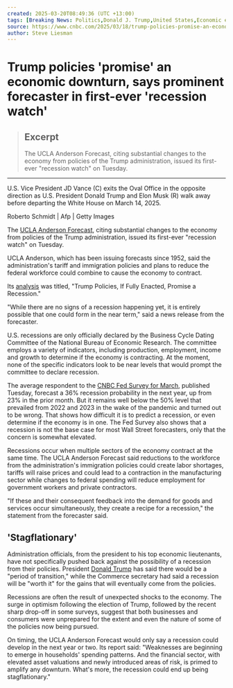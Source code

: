 ```yaml
---
created: 2025-03-20T08:49:36 (UTC +13:00)
tags: [Breaking News: Politics,Donald J. Trump,United States,Economic events,Personnel,Anderson Santos da Vitoria,Donald Trump,Economy,Breaking News: Economy,Markets,Breaking News: Markets,Politics,business news]
source: https://www.cnbc.com/2025/03/18/trump-policies-promise-an-economic-downturn-says-prominent-forecaster-in-first-ever-recession-watch.html
author: Steve Liesman
---
```


# Trump policies 'promise' an economic downturn, says prominent forecaster in first-ever 'recession watch'

> ## Excerpt
> The UCLA Anderson Forecast, citing substantial changes to the economy from policies of the Trump administration, issued its first-ever "recession watch" on Tuesday.

---
U.S. Vice President JD Vance (C) exits the Oval Office in the opposite direction as U.S. President Donald Trump and Elon Musk (R) walk away before departing the White House on March 14, 2025.

Roberto Schmidt | Afp | Getty Images

The [UCLA Anderson Forecast](https://www.anderson.ucla.edu/about/centers/ucla-anderson-forecast), citing substantial changes to the economy from policies of the Trump administration, issued its first-ever "recession watch" on Tuesday.

UCLA Anderson, which has been issuing forecasts since 1952, said the administration's tariff and immigration policies and plans to reduce the federal workforce could combine to cause the economy to contract. 

Its [analysis](https://www.anderson.ucla.edu/about/centers/ucla-anderson-forecast/recession-watch-2025) was titled, "Trump Policies, If Fully Enacted, Promise a Recession."

"While there are no signs of a recession happening yet, it is entirely possible that one could form in the near term," said a news release from the forecaster. 

U.S. recessions are only officially declared by the Business Cycle Dating Committee of the National Bureau of Economic Research. The committee employs a variety of indicators, including production, employment, income and growth to determine if the economy is contracting. At the moment, none of the specific indicators look to be near levels that would prompt the committee to declare recession. 

The average respondent to the [CNBC Fed Survey for March](https://www.cnbc.com/cnbc-fed-survey/), published Tuesday, forecast a 36% recession probability in the next year, up from 23% in the prior month. But it remains well below the 50% level that prevailed from 2022 and 2023 in the wake of the pandemic and turned out to be wrong. That shows how difficult it is to predict a recession, or even determine if the economy is in one. The Fed Survey also shows that a recession is not the base case for most Wall Street forecasters, only that the concern is somewhat elevated.

Recessions occur when multiple sectors of the economy contract at the same time. The UCLA Anderson Forecast said reductions to the workforce from the administration's immigration policies could create labor shortages, tariffs will raise prices and could lead to a contraction in the manufacturing sector while changes to federal spending will reduce employment for government workers and private contractors.

"If these and their consequent feedback into the demand for goods and services occur simultaneously, they create a recipe for a recession," the statement from the forecaster said. 

## 'Stagflationary'

Administration officials, from the president to his top economic lieutenants, have not specifically pushed back against the possibility of a recession from their policies. President [Donald Trump](https://www.cnbc.com/donald-trump/) has said there would be a "period of transition," while the Commerce secretary had said a recession will be "worth it" for the gains that will eventually come from the policies.

Recessions are often the result of unexpected shocks to the economy. The surge in optimism following the election of Trump, followed by the recent sharp drop-off in some surveys, suggest that both businesses and consumers were unprepared for the extent and even the nature of some of the policies now being pursued. 

On timing, the UCLA Anderson Forecast would only say a recession could develop in the next year or two. Its report said: "Weaknesses are beginning to emerge in households' spending patterns. And the financial sector, with elevated asset valuations and newly introduced areas of risk, is primed to amplify any downturn. What's more, the recession could end up being stagflationary."
